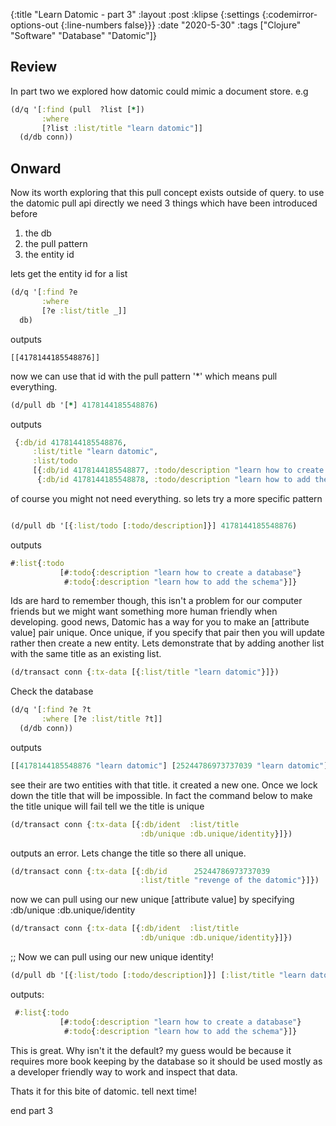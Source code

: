 {:title "Learn Datomic - part 3"
 :layout :post
 :klipse {:settings {:codemirror-options-out {:line-numbers false}}}
 :date "2020-5-30"
 :tags  ["Clojure" "Software" "Database" "Datomic"]}


## Review 

In part two we explored how datomic could mimic a document store. e.g

```clj
(d/q '[:find (pull  ?list [*])
       :where
       [?list :list/title "learn datomic"]]
  (d/db conn))

```

## Onward

Now its worth exploring that this pull concept exists outside of query.
to use the datomic pull api directly we need 3 things which have been introduced before

1. the db
2. the pull pattern
3. the entity id

lets get the entity id for a list

```clj
(d/q '[:find ?e
       :where
       [?e :list/title _]]
  db)
```

outputs

```
[[4178144185548876]]
```

now we can use that id with the pull pattern '*' which means pull everything.

```clj
(d/pull db '[*] 4178144185548876)
```

outputs

```clj
 {:db/id 4178144185548876,
     :list/title "learn datomic",
     :list/todo
     [{:db/id 4178144185548877, :todo/description "learn how to create a database"}
      {:db/id 4178144185548878, :todo/description "learn how to add the schema"}]}

```

of course you might not need everything. so lets try a more specific pattern

```clj

(d/pull db '[{:list/todo [:todo/description]}] 4178144185548876)
```
outputs

```clj
#:list{:todo
           [#:todo{:description "learn how to create a database"}
            #:todo{:description "learn how to add the schema"}]}

```
Ids are hard to remember though, this isn't a problem for our computer friends but we might want something
more human friendly when developing. good news, Datomic has a way for you to make an [attribute value] pair unique.
Once unique, if you specify that pair then you will update rather then create a new entity. Lets demonstrate that
by adding another list with the same title as an existing list.

```clj
(d/transact conn {:tx-data [{:list/title "learn datomic"}]})
```

Check the database

```clj
(d/q '[:find ?e ?t
       :where [?e :list/title ?t]]
  (d/db conn))
```

outputs

```clj
[[4178144185548876 "learn datomic"] [25244786973737039 "learn datomic"]]  
```
 see their are two entities with that title. it created a new one. Once we lock
 down the title that will be impossible. In fact the command below to
 make the title unique will fail tell we the title is unique



```clj
(d/transact conn {:tx-data [{:db/ident  :list/title
                             :db/unique :db.unique/identity}]})
```

outputs an error. Lets change the title so there all unique.


```clj
(d/transact conn {:tx-data [{:db/id      25244786973737039
                             :list/title "revenge of the datomic"}]})
```

 now we can pull using our new unique [attribute value] by specifying  :db/unique :db.unique/identity


```clj
(d/transact conn {:tx-data [{:db/ident  :list/title
                             :db/unique :db.unique/identity}]})
```

;; Now we can pull using our new unique identity!


```clj
(d/pull db '[{:list/todo [:todo/description]}] [:list/title "learn datomic"])
```

outputs:

```clj
 #:list{:todo
           [#:todo{:description "learn how to create a database"}
            #:todo{:description "learn how to add the schema"}]}


```

This is great. Why isn't it the default? my guess would be because it
requires more book keeping by the database so it should be used mostly
as a developer friendly way to work and inspect that data. 


Thats it for this bite of datomic. tell next time!
 

 end part 3

